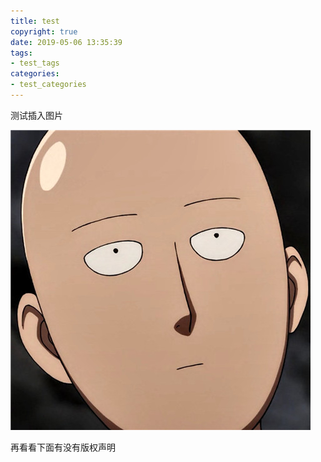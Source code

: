 ```yaml
---
title: test
copyright: true
date: 2019-05-06 13:35:39
tags:
- test_tags
categories:
- test_categories
---
```


测试插入图片

![此处有个头像](test/头像.jpg)

再看看下面有没有版权声明